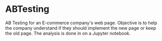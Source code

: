 # ABTesting

AB Testing for an E-commerce company's web page. Objective is to help the company understand if they should implement the new page or keep the old page. The analysis is done in on a Jupyter notebook.
